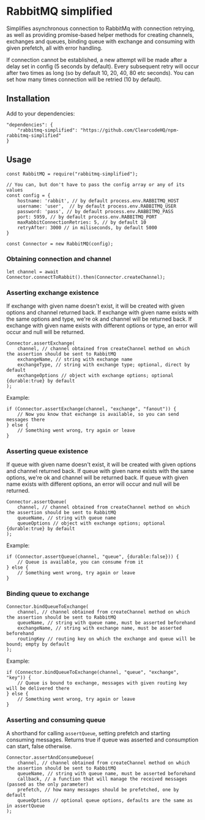 # RabbitMQ simplified

Simplifies asynchronous connection to RabbitMq with connection retrying, as well as providing promise-based helper methods for creating channels, exchanges and queues, binding queue with exchange and consuming with given prefetch, all with error handling.

If connection cannot be established, a new attempt will be made after a delay set in config (5 seconds by default). Every subsequent retry will occur after two times as long (so by default 10, 20, 40, 80 etc seconds). You can set how many times connection will be retried (10 by default).

## Installation

Add to your dependencies:

```
"dependencies": {
    "rabbitmq-simplified": "https://github.com/ClearcodeHQ/npm-rabbitmq-simplified"
}
```

## Usage

```
const RabbitMQ = require("rabbitmq-simplified");

// You can, but don't have to pass the config array or any of its values
const config = {
    hostname: 'rabbit', // by default process.env.RABBITMQ_HOST
    username: 'user',  // by default process.env.RABBITMQ_USER
    password: 'pass', // by default process.env.RABBITMQ_PASS
    port: 5959, // by default process.env.RABBITMQ_PORT
    maxRabbitConnectionRetries: 5, // by default 10
    retryAfter: 3000 // in miliseconds, by default 5000
}

const Connector = new RabbitMQ(config);
```

### Obtaining connection and channel

```
let channel = await Connector.connectToRabbit().then(Connector.createChannel);
```

### Asserting exchange existence

If exchange with given name doesn't exist, it will be created with given options and channel returned back.
If exchange with given name exists with the same options and type, we're ok and channel will be returned back.
If exchange with given name exists with different options or type, an error will occur and null will be returned.

```
Connector.assertExchange(
    channel, // channel obtained from createChannel method on which the assertion should be sent to RabbitMQ
    exchangeName, // string with exchange name
    exchangeType, // string with exchange type; optional, direct by default
    exchangeOptions // object with exchange options; optional {durable:true} by default
);
```

Example:

```
if (Connector.assertExchange(channel, "exchange", "fanout")) {
    // Now you know that exchange is available, so you can send messages there
} else {
    // Something went wrong, try again or leave
}
```

### Asserting queue existence

If queue with given name doesn't exist, it will be created with given options and channel returned back.
If queue with given name exists with the same options, we're ok and channel will be returned back.
If queue with given name exists with different options, an error will occur and null will be returned.


```
Connector.assertQueue(
    channel, // channel obtained from createChannel method on which the assertion should be sent to RabbitMQ
    queueName, // string with queue name
    queueOptions // object with exchange options; optional {durable:true} by default
);
```

Example:

```
if (Connector.assertQueue(channel, "queue", {durable:false})) {
    // Queue is available, you can consume from it
} else {
    // Something went wrong, try again or leave
}
```

### Binding queue to exchange

```
Connector.bindQueueToExchange(
    channel, // channel obtained from createChannel method on which the assertion should be sent to RabbitMQ
    queueName, // string with queue name, must be asserted beforehand
    exchangeName, // string with exchange name, must be asserted beforehand
    routingKey // routing key on which the exchange and queue will be bound; empty by default
);
```

Example:

```
if (Connector.bindQueueToExchange(channel, "queue", "exchange", "key")) {
    // Queue is bound to exchange, messages with given routing key will be delivered there
} else {
    // Something went wrong, try again or leave
}
```

### Asserting and consuming queue

A shorthand for calling `assertQueue`, setting prefetch and starting consuming messages. Returns true if queue was asserted and consumption can start, false otherwise.

```
Connector.assertAndConsumeQueue(
    channel, // channel obtained from createChannel method on which the assertion should be sent to RabbitMQ
    queueName, // string with queue name, must be asserted beforehand
    callback, // a function that will manage the received messages (passed as the only parameter)
    prefetch, // how many messages should be prefetched, one by default
    queueOptions // optional queue options, defaults are the same as in assertQueue
);
```